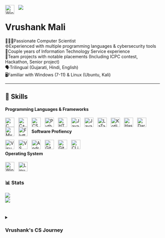 [![](https://visitcount.itsvg.in/api?id=VrushankMali&icon=0&color=0)](https://visitcount.itsvg.in)
[<img align="left" alt="Windows" width="30px" style="padding-right:10px;" src="https://cdn.jsdelivr.net/gh/devicons/devicon@latest/icons/linkedin/linkedin-original.svg" />](https://www.linkedin.com/in/vrushank-mali/)</br>

# Vrushank Mali

👨🏻‍💻Passionate Computer Scientist</br>
⚙️Experienced with multiple programming languages & cybersecurity tools</br>
💼Couple years of Information Technology Service experience</br>
👥Team projects with notable placements (Including ICPC contest, Hackathon, Senior project)</br>
🗣️Trilingual (Gujarati, Hindi, English)</br>
🖥️Familiar with Windows (7-11) & Linux (Ubuntu, Kali)</br>

---

## 🤖 Skills

#### Programming Languages & Frameworks

<img align="left" alt="C" width="30px" style="padding-right:10px;" src="https://cdn.jsdelivr.net/gh/devicons/devicon@latest/icons/c/c-original.svg" />
<img align="left" alt="C++" width="30px" style="padding-right:10px;" src="https://cdn.jsdelivr.net/gh/devicons/devicon@latest/icons/cplusplus/cplusplus-plain.svg" />
<img align="left" alt="CSS" width="30px" style="padding-right:10px;" src="https://cdn.jsdelivr.net/gh/devicons/devicon/icons/css3/css3-plain.svg" />
<img align="left" alt="Python" width="30px" style="padding-right:10px;" src="https://cdn.jsdelivr.net/gh/devicons/devicon/icons/python/python-plain.svg" />
<img align="left" alt="HTML" width="30px" style="padding-right:10px;" src="https://cdn.jsdelivr.net/gh/devicons/devicon/icons/html5/html5-plain.svg" />
<img align="left" alt="Java" width="30px" style="padding-right:10px;" src="https://cdn.jsdelivr.net/gh/devicons/devicon/icons/java/java-original.svg"/>
<img align="left" alt="JavaScript" width="30px" style="padding-right:10px;" src="https://cdn.jsdelivr.net/gh/devicons/devicon/icons/javascript/javascript-plain.svg" />
<img align="left" alt="LaTaX" width="30px" style="padding-right:10px;" src="https://cdn.jsdelivr.net/gh/devicons/devicon@latest/icons/latex/latex-original.svg" />
<img align="left" alt="Kotlin" width="30px" style="padding-right:10px;" src="https://cdn.jsdelivr.net/gh/devicons/devicon@latest/icons/kotlin/kotlin-original.svg" />
<img align="left" alt="Haskell" width="30px" style="padding-right:10px;" src="https://cdn.jsdelivr.net/gh/devicons/devicon@latest/icons/haskell/haskell-original.svg" />
<img align="left" alt="Dart" width="30px" style="padding-right:10px;" src="https://cdn.jsdelivr.net/gh/devicons/devicon@latest/icons/dart/dart-original.svg" />
<img align="left" alt="MySQL" width="30px" style="padding-right:10px;" src="https://cdn.jsdelivr.net/gh/devicons/devicon@latest/icons/mysql/mysql-original.svg" />
<img align="left" alt="Flutter" width="30px" style="padding-right:10px;" src="https://cdn.jsdelivr.net/gh/devicons/devicon@latest/icons/flutter/flutter-original.svg" />
<br />

#### Software Profiency

<img align="left" alt="Visual Studio" width="30px" style="padding-right:10px;" src="https://cdn.jsdelivr.net/gh/devicons/devicon@latest/icons/visualstudio/visualstudio-original.svg" />
<img align="left" alt="VS Code" width="30px" style="padding-right:10px;" src="https://cdn.jsdelivr.net/gh/devicons/devicon@latest/icons/vscode/vscode-original.svg" />
<img align="left" alt="Android Studio" width="30px" style="padding-right:10px;" src="https://cdn.jsdelivr.net/gh/devicons/devicon@latest/icons/androidstudio/androidstudio-original.svg" />
<img align="left" alt="Git" width="30px" style="padding-right:10px;" src="https://cdn.jsdelivr.net/gh/devicons/devicon/icons/git/git-original.svg" />
<img align="left" alt="GitHub" width="30px" style="padding-right:10px;" src="https://cdn.jsdelivr.net/gh/devicons/devicon/icons/github/github-original.svg" />
<img align="left" alt="CLion" width="30px" style="padding-right:10px;" src="https://cdn.jsdelivr.net/gh/devicons/devicon@latest/icons/clion/clion-original.svg" />
<br />

#### Operating System

<img align="left" alt="Windows" width="30px" style="padding-right:10px;" src="https://cdn.jsdelivr.net/gh/devicons/devicon@latest/icons/windows11/windows11-original.svg" />
<img align="left" alt="Linux" width="30px" style="padding-right:10px;" src="https://cdn.jsdelivr.net/gh/devicons/devicon@latest/icons/linux/linux-original.svg" />
<br />

#

### 📊 Stats

![](https://github-readme-stats.vercel.app/api?username=VrushankMali&theme=dark&hide_border=false&include_all_commits=false&count_private=false)<br/>
![](https://github-readme-streak-stats.herokuapp.com/?user=VrushankMali&theme=dark&hide_border=false)
<br/>

#

<details>
  <summary><h3>Vrushank's CS Journey</h3></summary>
    Hello this is just a test.
</details>



<!-- Proudly created with GPRM ( https://gprm.itsvg.in ) -->
